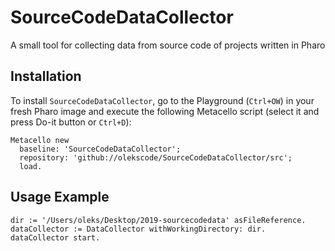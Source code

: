 # SourceCodeDataCollector
A small tool for collecting data from source code of projects written in Pharo


## Installation
To install `SourceCodeDataCollector`, go to the Playground (`Ctrl+OW`) in your fresh Pharo image and execute the following Metacello script (select it and press Do-it button or `Ctrl+D`):

```smalltalk
Metacello new
  baseline: 'SourceCodeDataCollector';
  repository: 'github://olekscode/SourceCodeDataCollector/src';
  load.
```

## Usage Example

```Smalltalk
dir := '/Users/oleks/Desktop/2019-sourcecodedata' asFileReference.
dataCollector := DataCollector withWorkingDirectory: dir.
dataCollector start.
```

